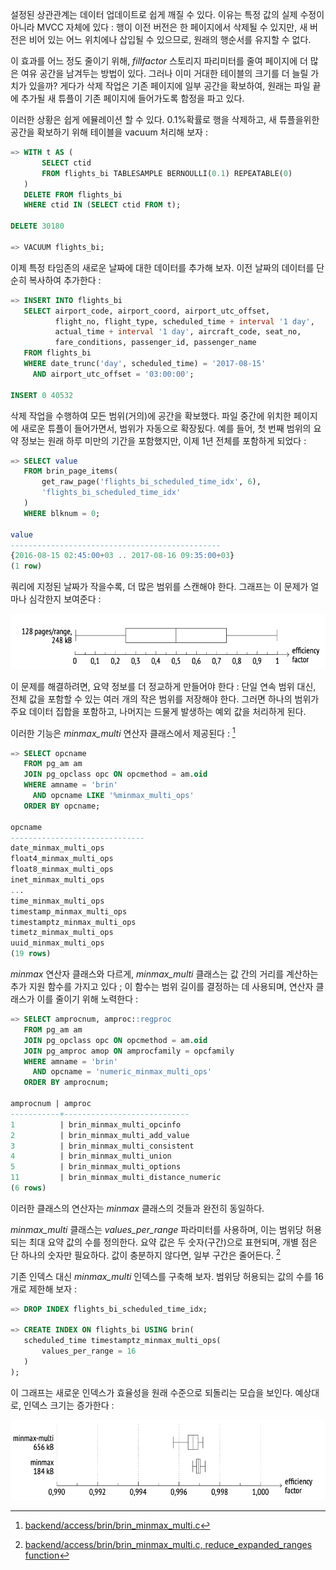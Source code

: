 
설정된 상관관계는 데이터 업데이트로 쉽게 깨질 수 있다. 이유는 특정 값의 실제 수정이 아니라 MVCC 자체에 있다 : 행이 이전 버전은 한 페이지에서 삭제될 수 있지만, 새 버전은 비어 있는 어느 위치에나 삽입될 수 있으므로, 원래의 행순서를 유지할 수 없다.

이 효과를 어느 정도 줄이기 위해, *fillfactor* 스토리지 파리미터를 줄여 페이지에 더 많은 여유 공간을 남겨두는 방법이 있다. 그러나 이미 거대한 테이블의 크기를 더 늘릴 가치가 있을까? 게다가 삭제 작업은 기존 페이지에 일부 공간을 확보하여, 원래는 파일 끝에 추가될 새 튜플이 기존 페이지에 들어가도록 함정을 파고 있다.

이러한 상황은 쉽게 에뮬레이션 할 수 있다. 0.1%확률로 행을 삭제하고, 새 튜플을위한 공간을 확보하기 위해 테이블을 vacuum 처리해 보자 :

```sql
=> WITH t AS (
       SELECT ctid
       FROM flights_bi TABLESAMPLE BERNOULLI(0.1) REPEATABLE(0)
   )
   DELETE FROM flights_bi
   WHERE ctid IN (SELECT ctid FROM t);

DELETE 30180

=> VACUUM flights_bi;
```

이제 특정 타임존의 새로운 날짜에 대한 데이터를 추가해 보자. 이전 날짜의 데이터를 단순히 복사하여 추가한다 :

```sql
=> INSERT INTO flights_bi
   SELECT airport_code, airport_coord, airport_utc_offset,
          flight_no, flight_type, scheduled_time + interval '1 day',
          actual_time + interval '1 day', aircraft_code, seat_no,
          fare_conditions, passenger_id, passenger_name
   FROM flights_bi
   WHERE date_trunc('day', scheduled_time) = '2017-08-15'
     AND airport_utc_offset = '03:00:00';

INSERT 0 40532
```

삭제 작업을 수행하여 모든 범위(거의)에 공간을 확보했다. 파일 중간에 위치한 페이지에 새로운 튜플이 들어가면서, 범위가 자동으로 확장됬다.
예를 들어, 첫 번째 범위의 요약 정보는 원래 하루 미만의 기간을 포함했지만, 이제 1년 전체를 포함하게 되었다 :

```sql
=> SELECT value
   FROM brin_page_items(
       get_raw_page('flights_bi_scheduled_time_idx', 6),
       'flights_bi_scheduled_time_idx'
   )
   WHERE blknum = 0;

value
-----------------------------------------------
{2016-08-15 02:45:00+03 .. 2017-08-16 09:35:00+03}
(1 row)
```

쿼리에 지정된 날짜가 작을수록, 더 많은 범위를 스캔해야 한다. 그래프는 이 문제가 얼마나 심각한지 보여준다 :

![](_static/CleanShot%20-000131.png)

이 문제를 해결하려면, 요약 정보를 더 정교하게 만들어야 한다 : 단일 연속 범위 대신, 전체 값을 포함할 수 있는 여러 개의 작은 범위를 저장해야 한다. 그러면 하나의 범위가 주요 데이터 집합을 포함하고, 나머지는 드물게 발생하는 예외 값을 처리하게 된다.

이러한 기능은 *minmax_multi* 연산자 클래스에서 제공된다 : [^1]

```sql
=> SELECT opcname
   FROM pg_am am
   JOIN pg_opclass opc ON opcmethod = am.oid
   WHERE amname = 'brin'
     AND opcname LIKE '%minmax_multi_ops'
   ORDER BY opcname;

opcname
------------------------------
date_minmax_multi_ops
float4_minmax_multi_ops
float8_minmax_multi_ops
inet_minmax_multi_ops
...
time_minmax_multi_ops
timestamp_minmax_multi_ops
timestamptz_minmax_multi_ops
timetz_minmax_multi_ops
uuid_minmax_multi_ops
(19 rows)
```

*minmax* 연산자 클래스와 다르게, *minmax_multi* 클래스는 값 간의 거리를 계산하는 추가 지원 함수를 가지고 있다 ; 이 함수는 범위 길이를 결정하는 데 사용되며, 연산자 클래스가 이를 줄이기 위해 노력한다 : 

```sql
=> SELECT amprocnum, amproc::regproc
   FROM pg_am am
   JOIN pg_opclass opc ON opcmethod = am.oid
   JOIN pg_amproc amop ON amprocfamily = opcfamily
   WHERE amname = 'brin'
     AND opcname = 'numeric_minmax_multi_ops'
   ORDER BY amprocnum;

amprocnum | amproc
-----------+----------------------------
1          | brin_minmax_multi_opcinfo
2          | brin_minmax_multi_add_value
3          | brin_minmax_multi_consistent
4          | brin_minmax_multi_union
5          | brin_minmax_multi_options
11         | brin_minmax_multi_distance_numeric
(6 rows)
```

이러한 클래스의 연산자는 *minmax* 클래스의 것들과 완전히 동일하다. 

*minmax_multi* 클래스는 *values_per_range* 파라미터를 사용하며, 이는 범위당 허용되는 최대 요약 값의 수를 정의한다. 요약 값은 두 숫자(구간)으로 표현되며, 개별 점은 단 하나의 숫자만 필요하다.
값이 충분하지 않다면, 일부 구간은 줄어든다. [^2]


기존 인덱스 대신 *minmax_multi* 인덱스를 구축해 보자.  범위당 허용되는 값의 수를 16개로 제한해 보자 :

```sql
=> DROP INDEX flights_bi_scheduled_time_idx;

=> CREATE INDEX ON flights_bi USING brin(
   scheduled_time timestamptz_minmax_multi_ops(
       values_per_range = 16
   )
);
```


이 그래프는 새로운 인덱스가 효율성을 원래 수준으로 되돌리는 모습을 보인다. 예상대로, 인덱스 크기는 증가한다 :

![](_static/CleanShot%20-000132.png)



[^1]:[backend/access/brin/brin_minmax_multi.c](https://git.postgresql.org/gitweb/?p=postgresql.git;a=blob;f=src/backend/access/brin/brin_minmax_multi.c;hb=REL_14_STABLE)

[^2]:[backend/access/brin/brin_minmax_multi.c, reduce_expanded_ranges function](https://git.postgresql.org/gitweb/?p=postgresql.git;a=blob;f=src/backend/access/brin/brin_minmax_multi.c;hb=REL_14_STABLE)